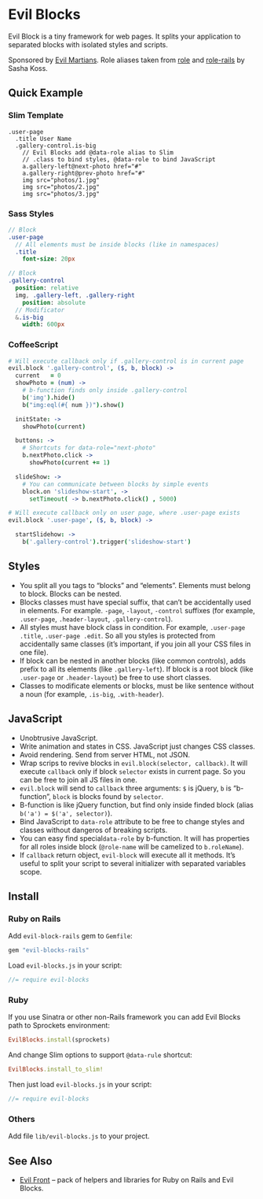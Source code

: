 # Evil Blocks

Evil Block is a tiny framework for web pages. It splits your application
to separated blocks with isolated styles and scripts.

Sponsored by [Evil Martians](http://evilmartians.com/).
Role aliases taken from [role](https://github.com/kossnocorp/role)
and [role-rails](https://github.com/kossnocorp/role-rails) by Sasha Koss.

## Quick Example

### Slim Template

```haml
.user-page
  .title User Name
  .gallery-control.is-big
    // Evil Blocks add @data-role alias to Slim
    // .class to bind styles, @data-role to bind JavaScript
    a.gallery-left@next-photo href="#"
    a.gallery-right@prev-photo href="#"
    img src="photos/1.jpg"
    img src="photos/2.jpg"
    img src="photos/3.jpg"
```

### Sass Styles

```sass
// Block
.user-page
  // All elements must be inside blocks (like in namespaces)
  .title
    font-size: 20px

// Block
.gallery-control
  position: relative
  img, .gallery-left, .gallery-right
    position: absolute
  // Modificator
  &.is-big
    width: 600px
```

### CoffeeScript

```coffee
# Will execute callback only if .gallery-control is in current page
evil.block '.gallery-control', ($, b, block) ->
  current   = 0
  showPhoto = (num) ->
    # b-function finds only inside .gallery-control
    b('img').hide()
    b("img:eql(#{ num })").show()

  initState: ->
    showPhoto(current)

  buttons: ->
    # Shortcuts for data-role="next-photo"
    b.nextPhoto.click ->
      showPhoto(current += 1)

  slideShow: ->
    # You can communicate between blocks by simple events
    block.on 'slideshow-start', ->
      setTimeout( -> b.nextPhoto.click() , 5000)

# Will execute callback only on user page, where .user-page exists
evil.block '.user-page', ($, b, block) ->

  startSlidehow: ->
    b('.gallery-control').trigger('slideshow-start')
```

## Styles

* You split all you tags to “blocks” and “elements”. Elements must belong
  to block. Blocks can be nested.
* Blocks classes must have special suffix, that can’t be accidentally used
  in elements. For example. `-page`, `-layout`, `-control` suffixes
  (for example, `.user-page`, `.header-layout`, `.gallery-control`).
* All styles must have block class in condition. For example,
  `.user-page .title`, `.user-page .edit`. So all you styles is protected
  from accidentally same classes (it’s important, if you join all your CSS files
  in one file).
* If block can be nested in another blocks (like common controls), adds prefix
  to all its elements (like `.gallery-left`). If block is a root block
  (like `.user-page` or `.header-layout`) be free to use short classes.
* Classes to modificate elements or blocks, must be like sentence without a noun
  (for example, `.is-big`, `.with-header`).

## JavaScript

* Unobtrusive JavaScript.
* Write animation and states in CSS. JavaScript just changes CSS classes.
* Avoid rendering. Send from server HTML, not JSON.
* Wrap scrips to revive blocks in `evil.block(selector, callback)`.
  It will execute `callback` only if block `selector` exists in current page.
  So you can be free to join all JS files in one.
* `evil.block` will send to `callback` three arguments: `$` is jQuery,
  `b` is “b-function”, `block` is blocks found by `selector`.
* B-function is like jQuery function, but find only inside finded block
  (alias `b('a') = $('a', selector)`).
* Bind JavaScript to `data-role` attribute to be free to change styles
  and classes without dangeros of breaking scripts.
* You can easy find special`data-role` by b-function. It will has properties
  for all roles inside block (`@role-name` will be camelized to `b.roleName`).
* If `callback` return object, `evil-block` will execute all it methods.
  It’s useful to split your script to several initializer with separated
  variables scope.

## Install

### Ruby on Rails

Add `evil-block-rails` gem to `Gemfile`:
```ruby
gem "evil-blocks-rails"
```

Load `evil-blocks.js` in your script:
```js
//= require evil-blocks
```

### Ruby

If you use Sinatra or other non-Rails framework you can add Evil Blocks path
to Sprockets environment:
```ruby
EvilBlocks.install(sprockets)
```

And change Slim options to support `@data-rule` shortcut:
```ruby
EvilBlocks.install_to_slim!
```

Then just load `evil-blocks.js` in your script:
```js
//= require evil-blocks
```

### Others

Add file `lib/evil-blocks.js` to your project.

## See Also

* [Evil Front](https://github.com/ai/evil-front) – pack of helpers and libraries
  for Ruby on Rails and Evil Blocks.
